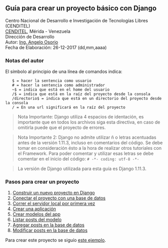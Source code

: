 ## Guía para crear un proyecto básico con Django
Centro Nacional de Desarrollo e Investigación de Tecnologías Libres (CENDITEL) <br>
[CENDITEL](https://www.cenditel.gob.ve/), Mérida - Venezuela<br>
Dirección de Desarrollo<br>
Autor: [Ing. Angelo Osorio](https://twitter.com/Engel_PAIN)<br>
Fecha de Elaboración: 26-12-2017 (dd,mm,aaaa)

### Notas del autor
El símbolo al principio de una línea de comandos indica:
```
   $ = hacer la sentencia como usuario
   # = hacer la sentencia como administrador
   ~$ = indica que está en el home del usuario
   /$ = indica que está en la raíz del proyecto desde la consola
   /directorio$ = indica que está en un directorio del proyecto desde la consola
   / = En una url significará en la raíz del proyecto
```
> Nota Importante: Django utiliza 4 espacios de identación, es importante que en todos los archivos
siga esta directiva, en caso de omitirla puede que el proyecto de errores.

> Nota Importante 2: Django no admite utilizar ñ o letras acentuadas antes de la versión 1.11.3,
incluso en comentarios del código. Se debe tomar en consideración ésto a la hora de realizar otros
tutoriales con el Framework. Para poder comentar y utilizar esas letras se debe comentar en el
inicio del código: `# -*- coding: utf-8 -*-`

> La versión de Django utilizada para esta guía es Django 1.11.3.

### Pasos para crear un proyecto
1. [Construir un nuevo proyecto en Django](1-construir-proyecto.md)
2. [Conectar el proyecto con una base de datos](2-conectar-django.md)
3. [Correr el servidor local por primera vez](3-localhost.md)
4. [Crear una aplicación](4-crear-aplicacion.md)
5. [Crear modelos del app](5-crear-modelos.md)
6. [Listar posts del modelo](6-listar-posts.md)
7. [Agregar posts en la base de datos](7-ingresar-posts.md)
8. [Modificar posts en la base de datos](8-actualizar-posts.md)

Para crear este proyecto se siguío [este ejemplo](https://www.groloop.com/django-1-11-3-crear-crud/).